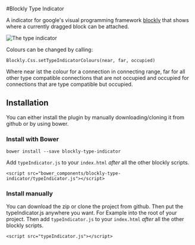 #Blockly Type Indicator

A indicator for google's visual programming framework [blockly](https://github.com/google/blockly) that shows where a currently dragged block can be attached.

![The type indicator](http://i.imgur.com/yflINvR.gif)

Colours can be changed by calling:
```
Blockly.Css.setTypeIndicatorColours(near, far, occupied)
```
Where near ist the colour for a connection in connecting range, far for all other type compatible connections that are not occupied and occupied for connections that are type compatible but occupied.

## Installation

You can either install the plugin by manually downloading/cloning it from github or by using bower.

### Install with Bower

```
bower install --save blockly-type-indicator
```
Add `typeIndicator.js` to your `index.html` *after* all the other blockly scripts.
```
<script src="bower_components/blockly-type-indicator/typeIndicator.js"></script>
```

### Install manually
You can download the zip or clone the project from github. Then put the typeIndicator.js anywhere you want. For Example into the root of your project. Then add `typeIndicator.js` to your `index.html` *after* all the other blockly scripts.

```
<script src="typeIndicator.js"></script>
```
